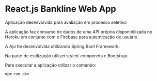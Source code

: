 # React.js Bankline Web App

Aplicação desenvolvida para avaliação em processo seletivo

A aplicação faz consumo de dados de uma API própria disponibilizada no Heroku
em conjunto com o Firebase para autenticação de usuário.

A Api foi desenvolvida utilizando Spring Boot Framework.

Na parte de estilização utilizei styled-componets e Bootstrap.

Para executar a aplicação utilizar o comando:

```
npm run dev
```
